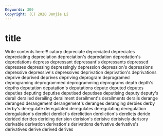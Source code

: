 ```yaml
---
Keywords: 300
Copyright: (C) 2020 Junjie Li
---
```


# title

Write contents here!!!
catory 
depreciate 
depreciated 
depreciates 
depreciating 
depreciation 
depreciation's
depredation 
depredation's 
depredations 
depress 
depressant 
depressant's 
depressants 
depressed 
depresses 
depressing
depressingly 
depression 
depression's 
depressions 
depressive 
depressive's 
depressives 
deprivation 
deprivation's 
deprivations
deprive 
deprived 
deprives 
depriving 
deprogram 
deprogramed 
deprograming 
deprogrammed 
deprogramming 
deprograms
depth 
depth's 
depths 
deputation 
deputation's 
deputations 
depute 
deputed 
deputes 
deputies
deputing 
deputise 
deputised 
deputises 
deputising 
deputy 
deputy's 
derail 
derailed 
derailing
derailment 
derailment's 
derailments 
derails 
derange 
deranged 
derangement 
derangement's 
deranges 
deranging
derbies 
derby 
derby's 
deregulate 
deregulated 
deregulates 
deregulating 
deregulation 
deregulation's 
derelict
derelict's 
dereliction 
dereliction's 
derelicts 
deride 
derided 
derides 
deriding 
derision 
derision's
derisive 
derisively 
derisory 
derivable 
derivation 
derivation's 
derivations 
derivative 
derivative's 
derivatives
derive 
derived 
derives 
